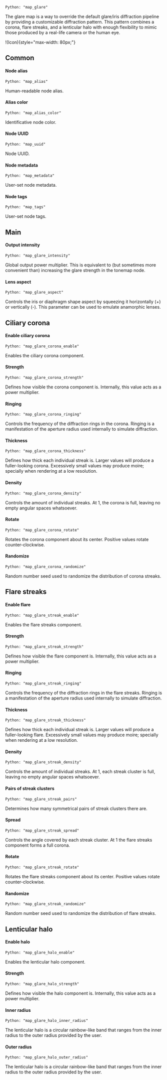 `Python: "map_glare"`

The glare map is a way to override the default glare/iris diffraction pipeline by providing a customizable diffraction pattern. This pattern combines a corona, flare streaks, and a lenticular halo with enough flexibility to mimic those produced by a real-life camera or the human eye.

!(Icon){style="max-width: 80px;"}

## Common

#### Node alias
`Python: "map_alias"`

Human-readable node alias.

#### Alias color
`Python: "map_alias_color"`

Identificative node color.

#### Node UUID
`Python: "map_uuid"`

Node UUID.

#### Node metadata
`Python: "map_metadata"`

User-set node metadata.

#### Node tags
`Python: "map_tags"`

User-set node tags.

## Main

#### Output intensity
`Python: "map_glare_intensity"`

Global output power multiplier. This is equivalent to (but sometimes more convenient than) increasing the glare strength in the tonemap node.

#### Lens aspect
`Python: "map_glare_aspect"`

Controls the iris or diaphragm shape aspect by squeezing it horizontally (+) or vertically (-). This parameter can be used to emulate anamorphic lenses.

## Ciliary corona

#### Enable ciliary corona
`Python: "map_glare_corona_enable"`

Enables the ciliary corona component.

#### Strength
`Python: "map_glare_corona_strength"`

Defines how visible the corona component is. Internally, this value acts as a power multiplier.

#### Ringing
`Python: "map_glare_corona_ringing"`

Controls the frequency of the diffraction rings in the corona. Ringing is a manifestation of the aperture radius used internally to simulate diffraction.

#### Thickness
`Python: "map_glare_corona_thickness"`

Defines how thick each individual streak is. Larger values will produce a fuller-looking corona. Excessively small values may produce moire; specially when rendering at a low resolution.

#### Density
`Python: "map_glare_corona_density"`

Controls the amount of individual streaks. At 1, the corona is full, leaving no empty angular spaces whatsoever.

#### Rotate
`Python: "map_glare_corona_rotate"`

Rotates the corona component about its center. Positive values rotate counter-clockwise.

#### Randomize
`Python: "map_glare_corona_randomize"`

Random number seed used to randomize the distribution of corona streaks.

## Flare streaks

#### Enable flare
`Python: "map_glare_streak_enable"`

Enables the flare streaks component.

#### Strength
`Python: "map_glare_streak_strength"`

Defines how visible the flare component is. Internally, this value acts as a power multiplier.

#### Ringing
`Python: "map_glare_streak_ringing"`

Controls the frequency of the diffraction rings in the flare streaks. Ringing is a manifestation of the aperture radius used internally to simulate diffraction.

#### Thickness
`Python: "map_glare_streak_thickness"`

Defines how thick each individual streak is. Larger values will produce a fuller-looking flare. Excessively small values may produce moire; specially when rendering at a low resolution.

#### Density
`Python: "map_glare_streak_density"`

Controls the amount of individual streaks. At 1, each streak cluster is full, leaving no empty angular spaces whatsoever.

#### Pairs of streak clusters
`Python: "map_glare_streak_pairs"`

Determines how many symmetrical pairs of streak clusters there are.

#### Spread
`Python: "map_glare_streak_spread"`

Controls the angle covered by each streak cluster. At 1 the flare streaks component forms a full corona.

#### Rotate
`Python: "map_glare_streak_rotate"`

Rotates the flare streaks component about its center. Positive values rotate counter-clockwise.

#### Randomize
`Python: "map_glare_streak_randomize"`

Random number seed used to randomize the distribution of flare streaks.

## Lenticular halo

#### Enable halo
`Python: "map_glare_halo_enable"`

Enables the lenticular halo component.

#### Strength
`Python: "map_glare_halo_strength"`

Defines how visible the halo component is. Internally, this value acts as a power multiplier.

#### Inner radius
`Python: "map_glare_halo_inner_radius"`

The lenticular halo is a circular rainbow-like band that ranges from the inner radius to the outer radius provided by the user.

#### Outer radius
`Python: "map_glare_halo_outer_radius"`

The lenticular halo is a circular rainbow-like band that ranges from the inner radius to the outer radius provided by the user.

